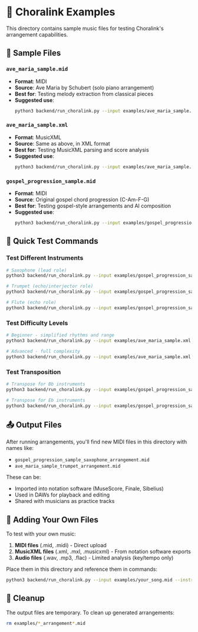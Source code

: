 # 🎵 Choralink Examples

This directory contains sample music files for testing Choralink's arrangement capabilities.

## 📁 Sample Files

### `ave_maria_sample.mid`
- **Format**: MIDI
- **Source**: Ave Maria by Schubert (solo piano arrangement)
- **Best for**: Testing melody extraction from classical pieces
- **Suggested use**:
  ```bash
  python3 backend/run_choralink.py --input examples/ave_maria_sample.mid --instrument saxophone
  ```

### `ave_maria_sample.xml`
- **Format**: MusicXML
- **Source**: Same as above, in XML format
- **Best for**: Testing MusicXML parsing and score analysis
- **Suggested use**:
  ```bash
  python3 backend/run_choralink.py --input examples/ave_maria_sample.xml --instrument trumpet --difficulty beginner
  ```

### `gospel_progression_sample.mid`
- **Format**: MIDI
- **Source**: Original gospel chord progression (C-Am-F-G)
- **Best for**: Testing gospel-style arrangements and AI composition
- **Suggested use**:
  ```bash
  python3 backend/run_choralink.py --input examples/gospel_progression_sample.mid --instrument saxophone --difficulty intermediate
  ```

## 🧪 Quick Test Commands

### Test Different Instruments
```bash
# Saxophone (lead role)
python3 backend/run_choralink.py --input examples/gospel_progression_sample.mid --instrument saxophone

# Trumpet (echo/interjector role)  
python3 backend/run_choralink.py --input examples/gospel_progression_sample.mid --instrument trumpet

# Flute (echo role)
python3 backend/run_choralink.py --input examples/gospel_progression_sample.mid --instrument flute
```

### Test Difficulty Levels
```bash
# Beginner - simplified rhythms and range
python3 backend/run_choralink.py --input examples/ave_maria_sample.xml --instrument saxophone --difficulty beginner

# Advanced - full complexity
python3 backend/run_choralink.py --input examples/ave_maria_sample.xml --instrument saxophone --difficulty advanced
```

### Test Transposition
```bash
# Transpose for Bb instruments
python3 backend/run_choralink.py --input examples/gospel_progression_sample.mid --instrument "tenor saxophone" --key Bb

# Transpose for Eb instruments  
python3 backend/run_choralink.py --input examples/gospel_progression_sample.mid --instrument "alto saxophone" --key Eb
```

## 📤 Output Files

After running arrangements, you'll find new MIDI files in this directory with names like:
- `gospel_progression_sample_saxophone_arrangement.mid`
- `ave_maria_sample_trumpet_arrangement.mid`

These can be:
- Imported into notation software (MuseScore, Finale, Sibelius)
- Used in DAWs for playback and editing
- Shared with musicians as practice tracks

## 🎼 Adding Your Own Files

To test with your own music:

1. **MIDI files** (.mid, .midi) - Direct upload
2. **MusicXML files** (.xml, .mxl, .musicxml) - From notation software exports
3. **Audio files** (.wav, .mp3, .flac) - Limited analysis (key/tempo only)

Place them in this directory and reference them in commands:
```bash
python3 backend/run_choralink.py --input examples/your_song.mid --instrument piano
```

## 🚨 Cleanup

The output files are temporary. To clean up generated arrangements:
```bash
rm examples/*_arrangement*.mid
```